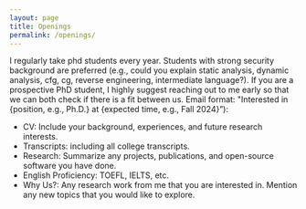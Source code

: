 ```yaml
---
layout: page
title: Openings
permalink: /openings/
---
```


I regularly take phd students every year. Students with strong security background are preferred (e.g., could you explain static analysis, dynamic analysis, cfg, cg, reverse engineering, intermediate language?). If you are a prospective PhD student, I highly suggest reaching out to me early so that we can both check if there is a fit between us.
Email format: "Interested in {position, e.g., Ph.D.} at {expected time, e.g., Fall 2024}”):
- CV: Include your background, experiences, and future research interests.
- Transcripts: including all college transcripts.
- Research: Summarize any projects, publications, and open-source software you have done.
- English Proficiency: TOEFL, IELTS, etc.
- Why Us?: Any research work from me that you are interested in. Mention any new topics that you would like to explore.

<hr style="clear:both;visibility: hidden;" />
